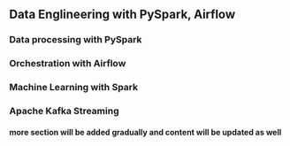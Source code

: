 ## Data Englineering with PySpark, Airflow

### Data processing with PySpark

### Orchestration with Airflow

### Machine Learning with Spark

### Apache Kafka Streaming

#### more section will be added gradually and content will be updated as well